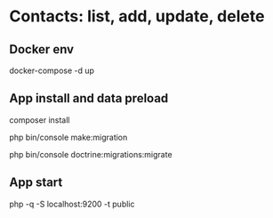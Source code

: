 # Contacts: list, add, update, delete

## Docker env
docker-compose -d up

## App install and data preload
composer install

php bin/console make:migration

php bin/console doctrine:migrations:migrate

## App start
php -q -S localhost:9200 -t public
